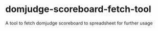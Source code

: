 # domjudge-scoreboard-fetch-tool
A tool to fetch domjudge scoreboard to spreadsheet for further usage
